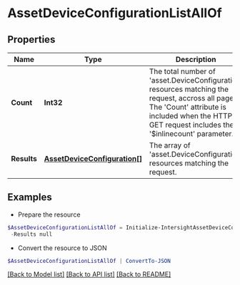 # AssetDeviceConfigurationListAllOf
## Properties

Name | Type | Description | Notes
------------ | ------------- | ------------- | -------------
**Count** | **Int32** | The total number of &#39;asset.DeviceConfiguration&#39; resources matching the request, accross all pages. The &#39;Count&#39; attribute is included when the HTTP GET request includes the &#39;$inlinecount&#39; parameter. | [optional] 
**Results** | [**AssetDeviceConfiguration[]**](AssetDeviceConfiguration.md) | The array of &#39;asset.DeviceConfiguration&#39; resources matching the request. | [optional] 

## Examples

- Prepare the resource
```powershell
$AssetDeviceConfigurationListAllOf = Initialize-IntersightAssetDeviceConfigurationListAllOf  -Count null `
 -Results null
```

- Convert the resource to JSON
```powershell
$AssetDeviceConfigurationListAllOf | ConvertTo-JSON
```

[[Back to Model list]](../README.md#documentation-for-models) [[Back to API list]](../README.md#documentation-for-api-endpoints) [[Back to README]](../README.md)

